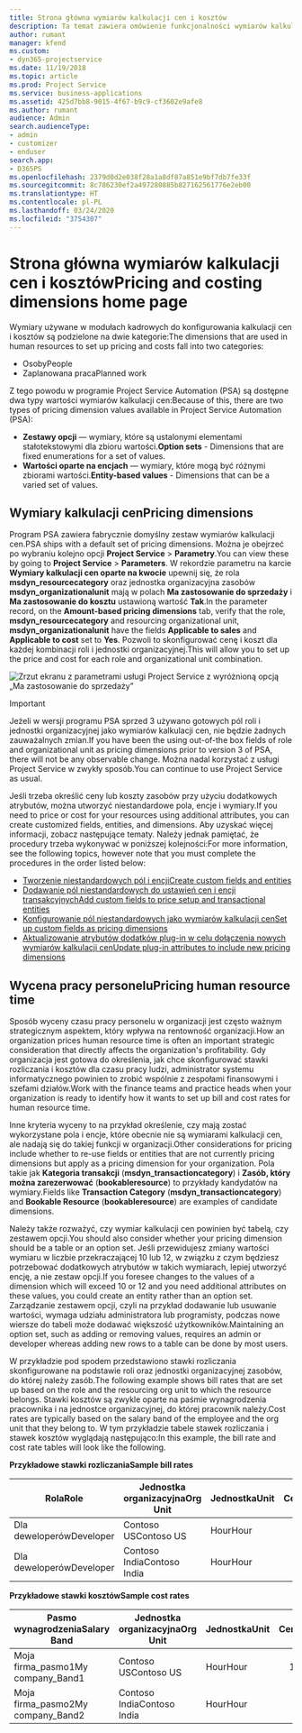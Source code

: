 ```yaml
---
title: Strona główna wymiarów kalkulacji cen i kosztów
description: Ta temat zawiera omówienie funkcjonalności wymiarów kalkulacji cen.
author: rumant
manager: kfend
ms.custom:
- dyn365-projectservice
ms.date: 11/19/2018
ms.topic: article
ms.prod: Project Service
ms.service: business-applications
ms.assetid: 425d7bb8-9015-4f67-b9c9-cf3602e9afe8
ms.author: rumant
audience: Admin
search.audienceType:
- admin
- customizer
- enduser
search.app:
- D365PS
ms.openlocfilehash: 2379d0d2e038f28a1a8df87a851e9bf7db7fe33f
ms.sourcegitcommit: 8c786230ef2a497280885b827162561776e2eb00
ms.translationtype: HT
ms.contentlocale: pl-PL
ms.lasthandoff: 03/24/2020
ms.locfileid: "3754307"
---
```

# <a name="pricing-and-costing-dimensions-home-page"></a><span data-ttu-id="5c5c3-103">Strona główna wymiarów kalkulacji cen i kosztów</span><span class="sxs-lookup"><span data-stu-id="5c5c3-103">Pricing and costing dimensions home page</span></span>

<span data-ttu-id="5c5c3-104">Wymiary używane w modułach kadrowych do konfigurowania kalkulacji cen i kosztów są podzielone na dwie kategorie:</span><span class="sxs-lookup"><span data-stu-id="5c5c3-104">The dimensions that are used in human resources to set up pricing and costs fall into two categories:</span></span>

- <span data-ttu-id="5c5c3-105">Osoby</span><span class="sxs-lookup"><span data-stu-id="5c5c3-105">People</span></span>
- <span data-ttu-id="5c5c3-106">Zaplanowana praca</span><span class="sxs-lookup"><span data-stu-id="5c5c3-106">Planned work</span></span>

<span data-ttu-id="5c5c3-107">Z tego powodu w programie Project Service Automation (PSA) są dostępne dwa typy wartości wymiarów kalkulacji cen:</span><span class="sxs-lookup"><span data-stu-id="5c5c3-107">Because of this, there are two types of pricing dimension values available in Project Service Automation (PSA):</span></span> 

- <span data-ttu-id="5c5c3-108">**Zestawy opcji** — wymiary, które są ustalonymi elementami stałotekstowymi dla zbioru wartości.</span><span class="sxs-lookup"><span data-stu-id="5c5c3-108">**Option sets** - Dimensions that are fixed enumerations for a set of values.</span></span>
- <span data-ttu-id="5c5c3-109">**Wartości oparte na encjach** — wymiary, które mogą być różnymi zbiorami wartości.</span><span class="sxs-lookup"><span data-stu-id="5c5c3-109">**Entity-based values** - Dimensions that can be a varied set of values.</span></span>

## <a name="pricing-dimensions"></a><span data-ttu-id="5c5c3-110">Wymiary kalkulacji cen</span><span class="sxs-lookup"><span data-stu-id="5c5c3-110">Pricing dimensions</span></span>

<span data-ttu-id="5c5c3-111">Program PSA zawiera fabrycznie domyślny zestaw wymiarów kalkulacji cen.</span><span class="sxs-lookup"><span data-stu-id="5c5c3-111">PSA ships with a default set of pricing dimensions.</span></span> <span data-ttu-id="5c5c3-112">Można je obejrzeć po wybraniu kolejno opcji **Project Service** > **Parametry**.</span><span class="sxs-lookup"><span data-stu-id="5c5c3-112">You can view these by going to **Project Service** > **Parameters**.</span></span> <span data-ttu-id="5c5c3-113">W rekordzie parametru na karcie **Wymiary kalkulacji cen oparte na kwocie** upewnij się, że rola **msdyn_resourcecategory** oraz jednostka organizacyjna zasobów **msdyn_organizationalunit** mają w polach **Ma zastosowanie do sprzedaży** i **Ma zastosowanie do kosztu** ustawioną wartość **Tak**.</span><span class="sxs-lookup"><span data-stu-id="5c5c3-113">In the parameter record, on the **Amount-based pricing dimensions** tab, verify that the role, **msdyn_resourcecategory** and resourcing organizational unit, **msdyn_organizationalunit** have the fields **Applicable to sales** and **Applicable to cost** set to **Yes**.</span></span> <span data-ttu-id="5c5c3-114">Pozwoli to skonfigurować cenę i koszt dla każdej kombinacji roli i jednostki organizacyjnej.</span><span class="sxs-lookup"><span data-stu-id="5c5c3-114">This will allow you to set up the price and cost for each role and organizational unit combination.</span></span>

![Zrzut ekranu z parametrami usługi Project Service z wyróżnioną opcją „Ma zastosowanie do sprzedaży”](media/PS-OOB-parameters.png)

> [!IMPORTANT]
> <span data-ttu-id="5c5c3-116">Jeżeli w wersji programu PSA sprzed 3 używano gotowych pól roli i jednostki organizacyjnej jako wymiarów kalkulacji cen, nie będzie żadnych zauważalnych zmian.</span><span class="sxs-lookup"><span data-stu-id="5c5c3-116">If you have been the using out-of-the box fields of role and organizational unit as pricing dimensions prior to version 3 of PSA, there will not be any observable change.</span></span> <span data-ttu-id="5c5c3-117">Można nadal korzystać z usługi Project Service w zwykły sposób.</span><span class="sxs-lookup"><span data-stu-id="5c5c3-117">You can continue to use Project Service as usual.</span></span> 

<span data-ttu-id="5c5c3-118">Jeśli trzeba określić ceny lub koszty zasobów przy użyciu dodatkowych atrybutów, można utworzyć niestandardowe pola, encje i wymiary.</span><span class="sxs-lookup"><span data-stu-id="5c5c3-118">If you need to price or cost for your resources using additional attributes, you can create customized fields, entities, and dimensions.</span></span> <span data-ttu-id="5c5c3-119">Aby uzyskać więcej informacji, zobacz następujące tematy. Należy jednak pamiętać, że procedury trzeba wykonywać w poniższej kolejności:</span><span class="sxs-lookup"><span data-stu-id="5c5c3-119">For more information, see the following topics, however note that you must complete the procedures in the order listed below:</span></span>

- [<span data-ttu-id="5c5c3-120">Tworzenie niestandardowych pól i encji</span><span class="sxs-lookup"><span data-stu-id="5c5c3-120">Create custom fields and entities</span></span>](create-custom-fields-entities.md)
- [<span data-ttu-id="5c5c3-121">Dodawanie pól niestandardowych do ustawień cen i encji transakcyjnych</span><span class="sxs-lookup"><span data-stu-id="5c5c3-121">Add custom fields to price setup and transactional entities</span></span>](field-references.md)
- [<span data-ttu-id="5c5c3-122">Konfigurowanie pól niestandardowych jako wymiarów kalkulacji cen</span><span class="sxs-lookup"><span data-stu-id="5c5c3-122">Set up custom fields as pricing dimensions</span></span>](set-up-pricing-dimensions.md)
- [<span data-ttu-id="5c5c3-123">Aktualizowanie atrybutów dodatków plug-in w celu dołączenia nowych wymiarów kalkulacji cen</span><span class="sxs-lookup"><span data-stu-id="5c5c3-123">Update plug-in attributes to include new pricing dimensions</span></span>](update-plug-in-attributes.md)

## <a name="pricing-human-resource-time"></a><span data-ttu-id="5c5c3-124">Wycena pracy personelu</span><span class="sxs-lookup"><span data-stu-id="5c5c3-124">Pricing human resource time</span></span>
<span data-ttu-id="5c5c3-125">Sposób wyceny czasu pracy personelu w organizacji jest często ważnym strategicznym aspektem, który wpływa na rentowność organizacji.</span><span class="sxs-lookup"><span data-stu-id="5c5c3-125">How an organization prices human resource time is often an important strategic consideration that directly affects the organization's profitability.</span></span> <span data-ttu-id="5c5c3-126">Gdy organizacja jest gotowa do określenia, jak chce skonfigurować stawki rozliczania i kosztów dla czasu pracy ludzi, administrator systemu informatycznego powinien to zrobić wspólnie z zespołami finansowymi i szefami działów.</span><span class="sxs-lookup"><span data-stu-id="5c5c3-126">Work with the finance teams and practice heads when your organization is ready to identify how it wants to set up bill and cost rates for human resource time.</span></span>

<span data-ttu-id="5c5c3-127">Inne kryteria wyceny to na przykład określenie, czy mają zostać wykorzystane pola i encje, które obecnie nie są wymiarami kalkulacji cen, ale nadają się do takiej funkcji w organizacji.</span><span class="sxs-lookup"><span data-stu-id="5c5c3-127">Other considerations for pricing include whether to re-use fields or entities that are not currently pricing dimensions but apply as a pricing dimension for your organization.</span></span> <span data-ttu-id="5c5c3-128">Pola takie jak **Kategoria transakcji** (**msdyn_transactioncategory**) i **Zasób, który można zarezerwować** (**bookableresource**) to przykłady kandydatów na wymiary.</span><span class="sxs-lookup"><span data-stu-id="5c5c3-128">Fields like **Transaction Category** (**msdyn_transactioncategory**) and **Bookable Resource** (**bookableresource**) are examples of candidate dimensions.</span></span> 

<span data-ttu-id="5c5c3-129">Należy także rozważyć, czy wymiar kalkulacji cen powinien być tabelą, czy zestawem opcji.</span><span class="sxs-lookup"><span data-stu-id="5c5c3-129">You should also consider whether your pricing dimension should be a table or an option set.</span></span> <span data-ttu-id="5c5c3-130">Jeśli przewidujesz zmiany wartości wymiaru w liczbie przekraczającej 10 lub 12, w związku z czym będziesz potrzebować dodatkowych atrybutów w takich wymiarach, lepiej utworzyć encję, a nie zestaw opcji.</span><span class="sxs-lookup"><span data-stu-id="5c5c3-130">If you foresee changes to the values of a dimension which will exceed 10 or 12 and you need additional attributes on these values, you could create an entity rather than an option set.</span></span> <span data-ttu-id="5c5c3-131">Zarządzanie zestawem opcji, czyli na przykład dodawanie lub usuwanie wartości, wymaga udziału administratora lub programisty, podczas nowe wiersze do tabeli może dodawać większość użytkowników.</span><span class="sxs-lookup"><span data-stu-id="5c5c3-131">Maintaining an option set, such as adding or removing values, requires an admin or developer whereas adding new rows to a table can be done by most users.</span></span>

<span data-ttu-id="5c5c3-132">W przykładzie pod spodem przedstawiono stawki rozliczania skonfigurowane na podstawie roli oraz jednostki organizacyjnej zasobów, do której należy zasób.</span><span class="sxs-lookup"><span data-stu-id="5c5c3-132">The following example shows bill rates that are set up based on the role and the resourcing org unit to which the resource belongs.</span></span> <span data-ttu-id="5c5c3-133">Stawki kosztów są zwykle oparte na paśmie wynagrodzenia pracownika i na jednostce organizacyjnej, do której pracownik należy.</span><span class="sxs-lookup"><span data-stu-id="5c5c3-133">Cost rates are typically based on the salary band of the employee and the org unit that they belong to.</span></span> <span data-ttu-id="5c5c3-134">W tym przykładzie tabele stawek rozliczania i stawek kosztów wyglądają następująco:</span><span class="sxs-lookup"><span data-stu-id="5c5c3-134">In this example, the bill rate and cost rate tables will look like the following.</span></span>

<span data-ttu-id="5c5c3-135">**Przykładowe stawki rozliczania**</span><span class="sxs-lookup"><span data-stu-id="5c5c3-135">**Sample bill rates**</span></span>

| <span data-ttu-id="5c5c3-136">Rola</span><span class="sxs-lookup"><span data-stu-id="5c5c3-136">Role</span></span>        | <span data-ttu-id="5c5c3-137">Jednostka organizacyjna</span><span class="sxs-lookup"><span data-stu-id="5c5c3-137">Org Unit</span></span>    |<span data-ttu-id="5c5c3-138">Jednostka</span><span class="sxs-lookup"><span data-stu-id="5c5c3-138">Unit</span></span>      |<span data-ttu-id="5c5c3-139">Cena</span><span class="sxs-lookup"><span data-stu-id="5c5c3-139">Price</span></span>      |<span data-ttu-id="5c5c3-140">Waluta</span><span class="sxs-lookup"><span data-stu-id="5c5c3-140">Currency</span></span>  |
| ------------|-------------|----------|----------:|----------|
| <span data-ttu-id="5c5c3-141">Dla deweloperów</span><span class="sxs-lookup"><span data-stu-id="5c5c3-141">Developer</span></span>   | <span data-ttu-id="5c5c3-142">Contoso US</span><span class="sxs-lookup"><span data-stu-id="5c5c3-142">Contoso US</span></span>  |<span data-ttu-id="5c5c3-143">Hour</span><span class="sxs-lookup"><span data-stu-id="5c5c3-143">Hour</span></span> | <span data-ttu-id="5c5c3-144">200</span><span class="sxs-lookup"><span data-stu-id="5c5c3-144">200</span></span>|<span data-ttu-id="5c5c3-145">USD</span><span class="sxs-lookup"><span data-stu-id="5c5c3-145">USD</span></span>     |
| <span data-ttu-id="5c5c3-146">Dla deweloperów</span><span class="sxs-lookup"><span data-stu-id="5c5c3-146">Developer</span></span>   | <span data-ttu-id="5c5c3-147">Contoso India</span><span class="sxs-lookup"><span data-stu-id="5c5c3-147">Contoso India</span></span> |<span data-ttu-id="5c5c3-148">Hour</span><span class="sxs-lookup"><span data-stu-id="5c5c3-148">Hour</span></span>|   <span data-ttu-id="5c5c3-149">112</span><span class="sxs-lookup"><span data-stu-id="5c5c3-149">112</span></span>|<span data-ttu-id="5c5c3-150">USD</span><span class="sxs-lookup"><span data-stu-id="5c5c3-150">USD</span></span>     |


<span data-ttu-id="5c5c3-151">**Przykładowe stawki kosztów**</span><span class="sxs-lookup"><span data-stu-id="5c5c3-151">**Sample cost rates**</span></span>

| <span data-ttu-id="5c5c3-152">Pasmo wynagrodzenia</span><span class="sxs-lookup"><span data-stu-id="5c5c3-152">Salary Band</span></span>     | <span data-ttu-id="5c5c3-153">Jednostka organizacyjna</span><span class="sxs-lookup"><span data-stu-id="5c5c3-153">Org Unit</span></span>    |<span data-ttu-id="5c5c3-154">Jednostka</span><span class="sxs-lookup"><span data-stu-id="5c5c3-154">Unit</span></span>      |<span data-ttu-id="5c5c3-155">Cena</span><span class="sxs-lookup"><span data-stu-id="5c5c3-155">Price</span></span>      |<span data-ttu-id="5c5c3-156">Waluta</span><span class="sxs-lookup"><span data-stu-id="5c5c3-156">Currency</span></span>  |
| ----------------|-------------|----------|----------:|----------|
| <span data-ttu-id="5c5c3-157">Moja firma_pasmo1</span><span class="sxs-lookup"><span data-stu-id="5c5c3-157">My company_Band1</span></span> | <span data-ttu-id="5c5c3-158">Contoso US</span><span class="sxs-lookup"><span data-stu-id="5c5c3-158">Contoso US</span></span>  |<span data-ttu-id="5c5c3-159">Hour</span><span class="sxs-lookup"><span data-stu-id="5c5c3-159">Hour</span></span> | <span data-ttu-id="5c5c3-160">145</span><span class="sxs-lookup"><span data-stu-id="5c5c3-160">145</span></span>|<span data-ttu-id="5c5c3-161">USD</span><span class="sxs-lookup"><span data-stu-id="5c5c3-161">USD</span></span>     |
| <span data-ttu-id="5c5c3-162">Moja firma_pasmo2</span><span class="sxs-lookup"><span data-stu-id="5c5c3-162">My company_Band2</span></span> | <span data-ttu-id="5c5c3-163">Contoso India</span><span class="sxs-lookup"><span data-stu-id="5c5c3-163">Contoso India</span></span> |<span data-ttu-id="5c5c3-164">Hour</span><span class="sxs-lookup"><span data-stu-id="5c5c3-164">Hour</span></span>|   <span data-ttu-id="5c5c3-165">67</span><span class="sxs-lookup"><span data-stu-id="5c5c3-165">67</span></span>|<span data-ttu-id="5c5c3-166">USD</span><span class="sxs-lookup"><span data-stu-id="5c5c3-166">USD</span></span>     |
